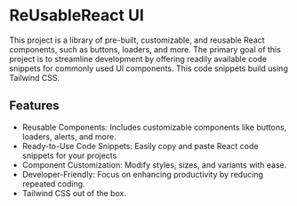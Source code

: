 
# ReUsableReact UI


This project is a library of pre-built, customizable, and reusable React components, such as buttons, loaders, and more. The primary goal of this project is to streamline development by offering readily available code snippets for commonly used UI components. This code snippets build using Tailwind CSS.


## Features

- Reusable Components: Includes customizable components like buttons, loaders, alerts, and more.
- Ready-to-Use Code Snippets: Easily copy and paste React code snippets for your projects
- Component Customization: Modify styles, sizes, and variants with ease.
- Developer-Friendly: Focus on enhancing productivity by reducing repeated coding.
- Tailwind CSS out of the box.
